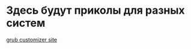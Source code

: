 # Здесь будут приколы для разных систем

[grub customizer site](https://launchpad.net/grub-customizer)
